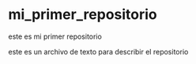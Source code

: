 # mi_primer_repositorio
este es mi primer repositorio

este es un archivo de texto para describir el repositorio
